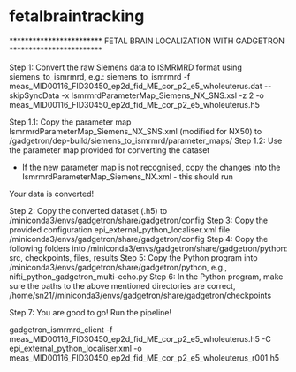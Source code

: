# fetalbraintracking

************************ FETAL BRAIN LOCALIZATION WITH GADGETRON ************************

Step 1: Convert the raw Siemens data to ISMRMRD format using siemens_to_ismrmrd, e.g.:
siemens_to_ismrmrd -f meas_MID00116_FID30450_ep2d_fid_ME_cor_p2_e5_wholeuterus.dat --skipSyncData -x IsmrmrdParameterMap_Siemens_NX_SNS.xsl -z 2 -o meas_MID00116_FID30450_ep2d_fid_ME_cor_p2_e5_wholeuterus.h5

Step 1.1: Copy the parameter map IsmrmrdParameterMap_Siemens_NX_SNS.xml (modified for NX50) to /gadgetron/dep-build/siemens_to_ismrmrd/parameter_maps/
Step 1.2: Use the parameter map provided for converting the dataset
* If the new parameter map is not recognised, copy the changes into the IsmrmrdParameterMap_Siemens_NX.xml - this should run

Your data is converted!

Step 2: Copy the converted dataset (.h5) to /miniconda3/envs/gadgetron/share/gadgetron/config
Step 3: Copy the provided configuration epi_external_python_localiser.xml file /miniconda3/envs/gadgetron/share/gadgetron/config
Step 4: Copy the following folders into /miniconda3/envs/gadgetron/share/gadgetron/python: src, checkpoints, files, results
Step 5: Copy the Python program into /miniconda3/envs/gadgetron/share/gadgetron/python, e.g., nifti_python_gadgetron_multi-echo.py
Step 6: In the Python program, make sure the paths to the above mentioned directories are correct, /home/sn21//miniconda3/envs/gadgetron/share/gadgetron/checkpoints

Step 7: You are good to go! Run the pipeline!

gadgetron_ismrmrd_client -f meas_MID00116_FID30450_ep2d_fid_ME_cor_p2_e5_wholeuterus.h5 -C epi_external_python_localiser.xml -o meas_MID00116_FID30450_ep2d_fid_ME_cor_p2_e5_wholeuterus_r001.h5
